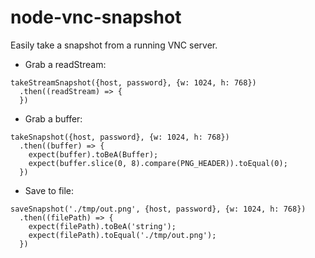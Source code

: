 # node-vnc-snapshot

Easily take a snapshot from a running VNC server.

- Grab a readStream:

```
takeStreamSnapshot({host, password}, {w: 1024, h: 768})
  .then((readStream) => {
  })
```

- Grab a buffer:

```
takeSnapshot({host, password}, {w: 1024, h: 768})
  .then((buffer) => {
    expect(buffer).toBeA(Buffer);
    expect(buffer.slice(0, 8).compare(PNG_HEADER)).toEqual(0);
  })
```

- Save to file:

```
saveSnapshot('./tmp/out.png', {host, password}, {w: 1024, h: 768})
  .then((filePath) => {
    expect(filePath).toBeA('string');
    expect(filePath).toEqual('./tmp/out.png');
  })
```
